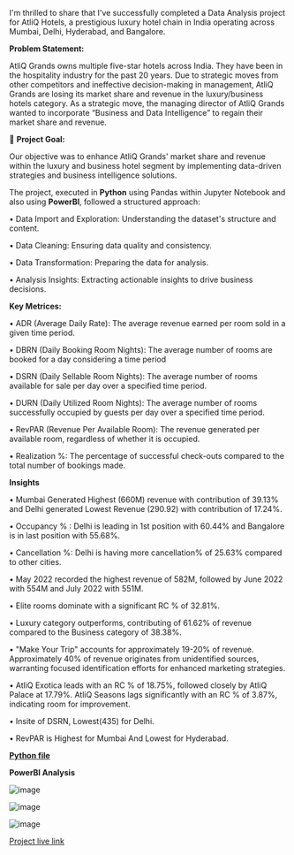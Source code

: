 I'm thrilled to share that I've successfully completed a Data Analysis project for AtliQ Hotels, a prestigious luxury hotel chain in India operating across Mumbai, Delhi, Hyderabad, and Bangalore.

**Problem Statement:**

AtliQ Grands owns multiple five-star hotels across India. They have been in the hospitality industry for the past 20 years. Due to strategic moves from other competitors and ineffective decision-making in management, AtliQ Grands are losing its market share and revenue in the luxury/business hotels category. As a strategic move, the managing director of AtliQ Grands wanted to incorporate “Business and Data Intelligence” to regain their market share and revenue.


🎯 **Project Goal:**

Our objective was to enhance AtliQ Grands' market share and revenue within the luxury and business hotel segment by implementing data-driven strategies and business intelligence solutions.



The project, executed in **Python** using Pandas within Jupyter Notebook and also using **PowerBI**, followed a structured approach:

• Data Import and Exploration: Understanding the dataset's structure and content.

• Data Cleaning: Ensuring data quality and consistency.

• Data Transformation: Preparing the data for analysis.

• Analysis Insights: Extracting actionable insights to drive business decisions.



**Key Metrices:**

•	ADR (Average Daily Rate): The average revenue earned per room sold in a given time period. 

•	DBRN (Daily Booking Room Nights): The average number of rooms are booked for a day considering a time period

•	DSRN (Daily Sellable Room Nights): The average number of rooms available for sale per day over a specified time period. 

•	DURN (Daily Utilized Room Nights): The average number of rooms successfully occupied by guests per day over a specified time period. 

•	RevPAR (Revenue Per Available Room): The revenue generated per available room, regardless of whether it is occupied. 

•	Realization %: The percentage of successful check-outs compared to the total number of bookings made. 




**Insights**

•	Mumbai Generated Highest (660M) revenue with contribution of 39.13% and Delhi generated Lowest Revenue (290.92) with contribution of 17.24%.

•	Occupancy % : Delhi is leading in 1st position with 60.44% and Bangalore is in last position with 55.68%. 

•	Cancellation %: Delhi is having more cancellation% of 25.63% compared to other cities.

•	May 2022 recorded the highest revenue of 582M, followed by June 2022 with 554M and July 2022 with 551M. 

•	Elite rooms dominate with a significant RC % of 32.81%. 

•	Luxury category outperforms, contributing of 61.62% of revenue compared to the Business category of 38.38%.

•	"Make Your Trip" accounts for approximately 19-20% of revenue. Approximately 40% of revenue originates from unidentified sources, warranting focused identification efforts for enhanced marketing strategies.

•	AtliQ Exotica leads with an RC % of 18.75%, followed closely by AtliQ Palace at 17.79%.  AtliQ Seasons lags significantly with an RC % of 3.87%, indicating room for improvement.

•	Insite of DSRN, Lowest(435) for Delhi.

•	RevPAR is Highest for Mumbai And Lowest for Hyderabad.



**[Python file](https://github.com/Janaki6/Hospitality-Project-Analysis/blob/main/Hospitality_project.pdf)**



**PowerBI Analysis**


![image](https://github.com/user-attachments/assets/e732bd45-1df6-42d5-a1ef-d094b706575b)

![image](https://github.com/user-attachments/assets/c06c6bda-8a55-48da-ad71-69aedd1319cd)

![image](https://github.com/user-attachments/assets/41518130-d89f-4211-a5f2-ca437b526479)


[Project live link](https://app.powerbi.com/view?r=eyJrIjoiOTY1ZDhjY2ItMTM2MC00ZGQ1LWI0ZjItZjg1YWM5ZWMxNTU0IiwidCI6ImM2ZTU0OWIzLTVmNDUtNDAzMi1hYWU5LWQ0MjQ0ZGM1YjJjNCJ9)


